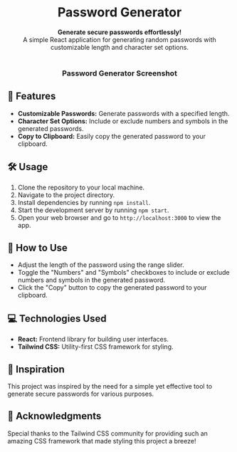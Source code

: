 <h1 align="center">Password Generator</h1>

<div align="center">
  <strong>Generate secure passwords effortlessly!</strong>
</div>
<div align="center">
  A simple React application for generating random passwords with customizable length and character set options.
</div>

<br />

<div align="center">
 <h3>Password Generator Screenshot </h3>
</div>

## 🚀 Features

- **Customizable Passwords:** Generate passwords with a specified length.
- **Character Set Options:** Include or exclude numbers and symbols in the generated passwords.
- **Copy to Clipboard:** Easily copy the generated password to your clipboard.

## 🛠️ Usage

1. Clone the repository to your local machine.
2. Navigate to the project directory.
3. Install dependencies by running `npm install`.
4. Start the development server by running `npm start`.
5. Open your web browser and go to `http://localhost:3000` to view the app.

## 🎯 How to Use

- Adjust the length of the password using the range slider.
- Toggle the "Numbers" and "Symbols" checkboxes to include or exclude numbers and symbols in the generated password.
- Click the "Copy" button to copy the generated password to your clipboard.

## 💻 Technologies Used

- **React:** Frontend library for building user interfaces.
- **Tailwind CSS:** Utility-first CSS framework for styling.

## 🌟 Inspiration

This project was inspired by the need for a simple yet effective tool to generate secure passwords for various purposes.



## 👏 Acknowledgments

Special thanks to the Tailwind CSS community for providing such an amazing CSS framework that made styling this project a breeze!



